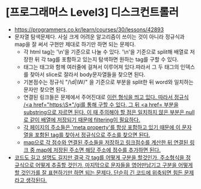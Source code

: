 # [프로그래머스 Level3] 디스크컨트롤러
- https://programmers.co.kr/learn/courses/30/lessons/42893
- 문자열 탐색문제다. 사실 크게 어려운 알고리즘이 쓰이는 것이 아니라 정규식과 map을 잘 써서 구현만 제대로 하기만 하면 되는 문제다.
  - 각 html tag는 '\n'을 기준으로 나눌 수 있다. '\n'을 기준으로 split해 배열로 저장한 뒤 각 tag를 포함하고 있는지 탐색하면 원하는 tag를 구할 수 있다.
  - <body>태그는 </body>태그와 함께 여러줄에 걸쳐서 이루어져 있다.따라서 그 두 태그의 인덱스를 찾아서 slice로 잘라서 body문자열들을 찾으면 된다.
  - 기본점수는 정규식 "/\d|\W/" 을 기준으로 <body>부분을 split한 뒤 word와 일치하는 문자만 찾으면 된다.
  - 연결된 링크들은 문제에서 주어진대로 <a href="https: 주소들 ">이런 형식을 띄고 있다. 따라서 정규식 /<a href="https:\S*"/gi를 통해 구할 수 있다. 그 뒤 <a href= 부분을 substring으로 자르면 된다. 이 때 주의해야 할 점은 일치하지 않은 부분은 null로 같이 배열에 저장되기 때문에 filtering이 필요하다.
  - 각 페이지의 주소들은 'meta property'를 항상 포함하고 있기 때문에 이 문자열을 포함된 tag를 찾아서 정규식으로 주소를 찾으면 된다.
  - map으로 각 점수와 연결된 주소들을 저장하고 링크점수를 계산한 뒤 연결된 링크 중 map에 저장된 주소면 해당 주소에 점수를 추가하면 된다.
- 코드도 길고 설명도 길지만 결국 각 tag를 어떻게 구분을 할것인가, 주소형식을 정규식으로 어떻게 추출할 것인가, 마지막으로 문자들을 영어만남기고 구분을 어떻게 할 것인가를 잘 표현하기만 하면 되는 문제다. 단순히 긴 코드에 위축되면 힘든 문제라고 생각된다.